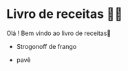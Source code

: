 # Livro de receitas :man_cook:



Olá ! Bem vindo ao livro de receitas:wave:

- Strogonoff de frango

- pavê

  

